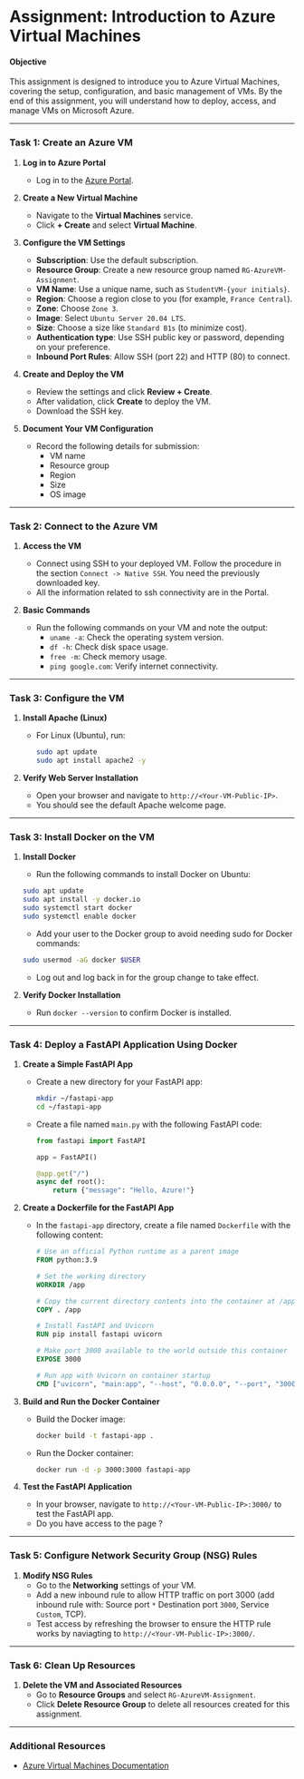 # Assignment: Introduction to Azure Virtual Machines

#### **Objective**
This assignment is designed to introduce you to Azure Virtual Machines, covering the setup, configuration, and basic management of VMs. By the end of this assignment, you will understand how to deploy, access, and manage VMs on Microsoft Azure.

---

### **Task 1: Create an Azure VM**

1. **Log in to Azure Portal**
   - Log in to the [Azure Portal](https://portal.azure.com/).

2. **Create a New Virtual Machine**
   - Navigate to the **Virtual Machines** service.
   - Click **+ Create** and select **Virtual Machine**.

3. **Configure the VM Settings**
   - **Subscription**: Use the default subscription.
   - **Resource Group**: Create a new resource group named `RG-AzureVM-Assignment`.
   - **VM Name**: Use a unique name, such as `StudentVM-{your initials}`.
   - **Region**: Choose a region close to you (for example, `France Central`).
   - **Zone**: Choose `Zone 3`.
   - **Image**: Select `Ubuntu Server 20.04 LTS`.
   - **Size**: Choose a size like `Standard B1s` (to minimize cost).
   - **Authentication type**: Use SSH public key or password, depending on your preference.
   - **Inbound Port Rules**: Allow SSH (port 22) and HTTP (80) to connect.

4. **Create and Deploy the VM**
   - Review the settings and click **Review + Create**.
   - After validation, click **Create** to deploy the VM.
   - Download the SSH key.

5. **Document Your VM Configuration**
   - Record the following details for submission:
     - VM name
     - Resource group
     - Region
     - Size
     - OS image

---

### **Task 2: Connect to the Azure VM**

1. **Access the VM**
   - Connect using SSH to your deployed VM. Follow the procedure in the section `Connect -> Native SSH`. You need the previously downloaded key.
   - All the information related to ssh connectivity are in the Portal.

2. **Basic Commands**
   - Run the following commands on your VM and note the output:
     - `uname -a`: Check the operating system version.
     - `df -h`: Check disk space usage.
     - `free -m`: Check memory usage.
     - `ping google.com`: Verify internet connectivity.

---

### **Task 3: Configure the VM**

1. **Install Apache (Linux)**
   - For Linux (Ubuntu), run:
     ```bash
     sudo apt update
     sudo apt install apache2 -y
     ```

2. **Verify Web Server Installation**
   - Open your browser and navigate to `http://<Your-VM-Public-IP>`.
   - You should see the default Apache welcome page.

---

### Task 3: Install Docker on the VM
1. **Install Docker**
   - Run the following commands to install Docker on Ubuntu:
   ```bash
   sudo apt update
   sudo apt install -y docker.io
   sudo systemctl start docker
   sudo systemctl enable docker
   ```
   - Add your user to the Docker group to avoid needing sudo for Docker commands:
   ```bash
   sudo usermod -aG docker $USER
   ```
   - Log out and log back in for the group change to take effect.

2. **Verify Docker Installation**
   - Run `docker --version` to confirm Docker is installed.

---
### **Task 4: Deploy a FastAPI Application Using Docker**

1. **Create a Simple FastAPI App**
   - Create a new directory for your FastAPI app:
     ```bash
     mkdir ~/fastapi-app
     cd ~/fastapi-app
     ```
   - Create a file named `main.py` with the following FastAPI code:
     ```python
     from fastapi import FastAPI

     app = FastAPI()

     @app.get("/")
     async def root():
         return {"message": "Hello, Azure!"}
     ```

2. **Create a Dockerfile for the FastAPI App**
   - In the `fastapi-app` directory, create a file named `Dockerfile` with the following content:
     ```Dockerfile
     # Use an official Python runtime as a parent image
     FROM python:3.9

     # Set the working directory
     WORKDIR /app

     # Copy the current directory contents into the container at /app
     COPY . /app

     # Install FastAPI and Uvicorn
     RUN pip install fastapi uvicorn

     # Make port 3000 available to the world outside this container
     EXPOSE 3000

     # Run app with Uvicorn on container startup
     CMD ["uvicorn", "main:app", "--host", "0.0.0.0", "--port", "3000"]
     ```

3. **Build and Run the Docker Container**
   - Build the Docker image:
     ```bash
     docker build -t fastapi-app .
     ```
   - Run the Docker container:
     ```bash
     docker run -d -p 3000:3000 fastapi-app
     ```

4. **Test the FastAPI Application**
   - In your browser, navigate to `http://<Your-VM-Public-IP>:3000/` to test the FastAPI app.
   - Do you have access to the page ?

---

### **Task 5: Configure Network Security Group (NSG) Rules**

1. **Modify NSG Rules**
   - Go to the **Networking** settings of your VM.
   - Add a new inbound rule to allow HTTP traffic on port 3000 (add inbound rule with: Source port `*` Destination port `3000`, Service `Custom`, TCP).
   - Test access by refreshing the browser to ensure the HTTP rule works by naviagting to `http://<Your-VM-Public-IP>:3000/`.

---

### **Task 6: Clean Up Resources**

1. **Delete the VM and Associated Resources**
   - Go to **Resource Groups** and select `RG-AzureVM-Assignment`.
   - Click **Delete Resource Group** to delete all resources created for this assignment.

---

### **Additional Resources**

- [Azure Virtual Machines Documentation](https://docs.microsoft.com/azure/virtual-machines/)
